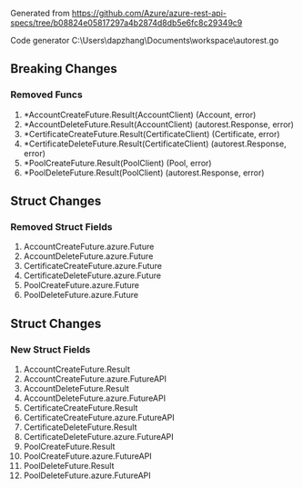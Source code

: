 Generated from https://github.com/Azure/azure-rest-api-specs/tree/b08824e05817297a4b2874d8db5e6fc8c29349c9

Code generator C:\Users\dapzhang\Documents\workspace\autorest.go

## Breaking Changes

### Removed Funcs

1. *AccountCreateFuture.Result(AccountClient) (Account, error)
1. *AccountDeleteFuture.Result(AccountClient) (autorest.Response, error)
1. *CertificateCreateFuture.Result(CertificateClient) (Certificate, error)
1. *CertificateDeleteFuture.Result(CertificateClient) (autorest.Response, error)
1. *PoolCreateFuture.Result(PoolClient) (Pool, error)
1. *PoolDeleteFuture.Result(PoolClient) (autorest.Response, error)

## Struct Changes

### Removed Struct Fields

1. AccountCreateFuture.azure.Future
1. AccountDeleteFuture.azure.Future
1. CertificateCreateFuture.azure.Future
1. CertificateDeleteFuture.azure.Future
1. PoolCreateFuture.azure.Future
1. PoolDeleteFuture.azure.Future

## Struct Changes

### New Struct Fields

1. AccountCreateFuture.Result
1. AccountCreateFuture.azure.FutureAPI
1. AccountDeleteFuture.Result
1. AccountDeleteFuture.azure.FutureAPI
1. CertificateCreateFuture.Result
1. CertificateCreateFuture.azure.FutureAPI
1. CertificateDeleteFuture.Result
1. CertificateDeleteFuture.azure.FutureAPI
1. PoolCreateFuture.Result
1. PoolCreateFuture.azure.FutureAPI
1. PoolDeleteFuture.Result
1. PoolDeleteFuture.azure.FutureAPI
